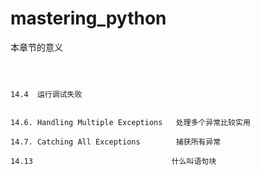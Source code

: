 # mastering_python

本章节的意义



```



14.4  运行调试失败


14.6. Handling Multiple Exceptions   处理多个异常比较实用

14.7. Catching All Exceptions        捕获所有异常

14.13                               什么叫语句块
```

